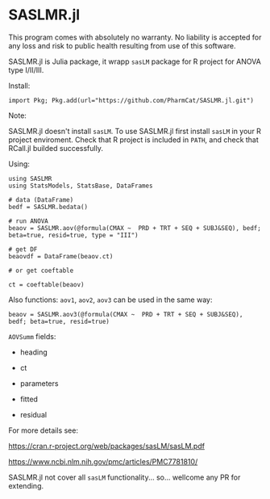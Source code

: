 # SASLMR.jl

This program comes with absolutely no warranty. No liability is accepted for any loss and risk to public health resulting from use of this software.

SASLMR.jl is Julia package, it wrapp `sasLM` package for R project for ANOVA type I/II/III.

Install:

```
import Pkg; Pkg.add(url="https://github.com/PharmCat/SASLMR.jl.git")
```

Note:

SASLMR.jl doesn't install `sasLM`. To use SASLMR.jl first install `sasLM` in your R project enviroment. 
Check that R project is included in `PATH`, and check that RCall.jl builded successfully.

Using:


```
using SASLMR
using StatsModels, StatsBase, DataFrames

# data (DataFrame)
bedf = SASLMR.bedata()

# run ANOVA
beaov = SASLMR.aov(@formula(CMAX ~  PRD + TRT + SEQ + SUBJ&SEQ), bedf; beta=true, resid=true, type = "III")

# get DF
beaovdf = DataFrame(beaov.ct)

# or get coeftable

ct = coeftable(beaov)
```

Also functions: `aov1`, `aov2`, `aov3` can be used in the same way:

```
beaov = SASLMR.aov3(@formula(CMAX ~  PRD + TRT + SEQ + SUBJ&SEQ), bedf; beta=true, resid=true)
```

`AOVSumm` fields:

* heading

* ct

* parameters

* fitted

* residual

For more details see: 

https://cran.r-project.org/web/packages/sasLM/sasLM.pdf

https://www.ncbi.nlm.nih.gov/pmc/articles/PMC7781810/

SASLMR.jl not cover all `sasLM` functionality... so... wellcome any PR for extending.
